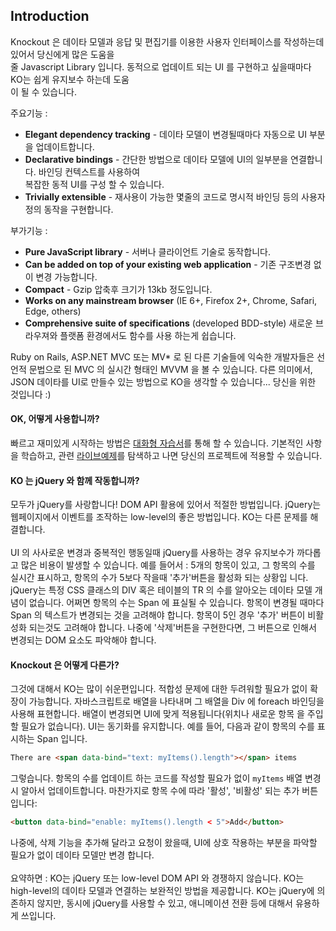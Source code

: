 ## Introduction

Knockout 은 데이타 모델과 응답 및 편집기를 이용한 사용자 인터페이스를 작성하는데 있어서 당신에게 많은 도움을<br/>
줄 Javascript Library 입니다. 동적으로 업데이트 되는 UI 를 구현하고 싶을때마다 KO는 쉽게 유지보수 하는데 도움<br/>
이 될 수 있습니다.

주요기능 : 
- <strong>Elegant dependency tracking</strong> - 데이타 모델이 변경될때마다 자동으로 UI 부분을 업데이트합니다.
- <strong>Declarative bindings</strong> - 간단한 방법으로 데이타 모델에 UI의 일부분을 연결합니다. 바인딩 컨텍스트를 사용하여<br/>
복잡한 동적 UI를 구성 할 수 있습니다.
- <strong>Trivially extensible</strong> - 재사용이 가능한 몇줄의 코드로 명시적 바인딩 등의 사용자 정의 동작을 구현합니다.

부가기능 : 
- <strong>Pure JavaScript library</strong> - 서버나 클라이언트 기술로 동작합니다.
- <strong>Can be added on top of your existing web application</strong> - 기존 구조변경 없이 변경 가능합니다.
- <strong>Compact</strong> - Gzip 압축후 크기가 13kb 정도입니다.
- <strong>Works on any mainstream browser</strong> (IE 6+, Firefox 2+, Chrome, Safari, Edge, others)
- <strong>Comprehensive suite of specifications</strong> (developed BDD-style) 새로운 브라우져와 플랫폼 환경에서도
함수를 사용 하는게 쉽습니다.

Ruby on Rails, ASP.NET MVC 또는 MV* 로 된 다른 기술들에 익숙한 개발자들은 선언적 문법으로 된 MVC 의 실시간 형태인 MVVM 을 
볼 수 있습니다. 다른 의미에서, JSON 데이타를 UI로 만들수 있는 방법으로 KO을 생각할 수 있습니다... 당신을 위한 것입니다 :)

#### OK, 어떻게 사용합니까?
빠르고 재미있게 시작하는 방법은 <a href="http://learn.knockoutjs.com/" target="_blank">대화형 자습서</a>를 통해 할 수 있습니다.
기본적인 사항을 학습하고, 관련 <a href="http://knockoutjs.com/examples/index.html" target="_blank">라이브예제</a>를 탐색하고 나면 당신의 프로젝트에 적용할 수 있습니다.

#### KO 는 jQuery 와 함께 작동합니까?
모두가 jQuery를 사랑합니다! DOM API 활용에 있어서 적절한 방법입니다. jQuery는 웹페이지에서 이벤트를 조작하는 
low-level의 좋은 방법입니다. KO는 다른 문제를 해결합니다.
<br/><br/>
UI 의 사사로운 변경과 중복적인 행동일때 jQuery를 사용하는 경우 유지보수가 까다롭고 많은 비용이 발생할 수 있습니다.
예를 들어서 : 5개의 항목이 있고, 그 항목의 수를 실시간 표시하고, 항목의 수가 5보다 작을때 '추가'버튼을 활성화 되는 상황입
니다. jQuery는 특정 CSS 클래스의 DIV 혹은 테이블의 TR 의 수를 알아오는 데이타 모델 개념이 없습니다. 어쩌면 항목의 수는 
Span 에 표실될 수 있습니다. 항목이 변경될 때마다 Span 의 텍스트가 변경되는 것을 고려해야 합니다. 항목이 5인 경우 '추가'
버튼이 비활성화 되는것도 고려해야 합니다. 나중에 '삭제'버튼을 구현한다면, 그 버튼으로 인해서 변경되는 DOM 요소도 파악해야
합니다.

#### Knockout 은 어떻게 다른가?
그것에 대해서 KO는 많이 쉬운편입니다. 적합성 문제에 대한 두려워할 필요가 없이 확장이 가능합니다. 자바스크립트로 배열을
나타내며 그 배열을 Div 에 foreach 바인딩을 사용해 표현합니다. 배열이 변경되면 UI에 맞게 적용됩니다(위치나 새로운 항목
을 주입할 필요가 없습니다). UI는 동기화를 유지합니다. 예를 들어, 다음과 같이 항목의 수를 표시하는 Span 입니다.

```Html
There are <span data-bind="text: myItems().length"></span> items
```

그렇습니다. 항목의 수를 업데이트 하는 코드를 작성할 필요가 없이 `myItems` 배열 변경시 알아서 업데이트합니다. 마찬가지로
항목 수에 따라 '활성', '비활성' 되는 추가 버튼입니다:

```Html
<button data-bind="enable: myItems().length < 5">Add</button>
```

나중에, 삭제 기능을 추가해 달라고 요청이 왔을때, UI에 상호 작용하는 부분을 파악할 필요가 없이 데이타 모델만 변경 합니다.
<br/><br/>
요약하면 : KO는 jQuery 또는 low-level DOM API 와 경쟁하지 않습니다. KO는 high-level의 데이타 모델과 연결하는 보완적인
방법을 제공합니다. KO는 jQuery에 의존하지 않지만, 동시에 jQuery를 사용할 수 있고, 애니메이션 전환 등에 대해서 유용하게
쓰입니다.

